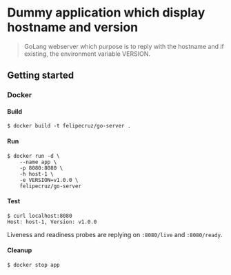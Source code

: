 Dummy application which display hostname and version
====================================================

> GoLang webserver which purpose is to reply with the hostname and if existing,
the environment variable VERSION.

## Getting started

### Docker

#### Build

```
$ docker build -t felipecruz/go-server .
```

#### Run

```shell
$ docker run -d \
    --name app \
    -p 8080:8080 \
    -h host-1 \
    -e VERSION=v1.0.0 \
    felipecruz/go-server
```

#### Test

```
$ curl localhost:8080
Host: host-1, Version: v1.0.0
```

Liveness and readiness probes are replying on `:8080/live` and `:8080/ready`.

#### Cleanup

```
$ docker stop app
```
